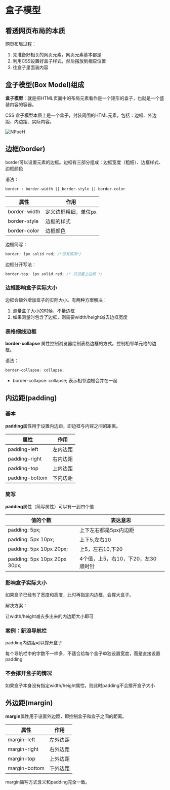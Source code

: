 # 盒子模型



## 看透网页布局的本质

网页布局过程：

1. 先准备好相关的网页元素，网页元素基本都是
2. 利用CSS设置好盒子样式，然后摆放到相应位置
3. 往盒子里面装内容



## 盒子模型(Box Model)组成

**盒子模型**：就是把HTML页面中的布局元素看作是一个矩形的盒子，也就是一个盛装内容的容器。

CSS 盒子模型本质上是一个盒子，封装周围的HTML元素，包括：边框、外边距、内边距、实际内容。



![NPoeH](https://oss.muzing.top/image/NPoeH.png)



## 边框(border)

border可以设置元素的边框。边框有三部分组成：边框宽度（粗细）、边框样式、边框颜色



语法：

```
border : border-width || border-style || border-color
```

| 属性         | 作用                 |
| ------------ | -------------------- |
| border-width | 定义边框粗细，单位px |
| border-style | 边框的样式           |
| border-color | 边框颜色             |



边框简写：

```css
border: 1px solid red; /*没有顺序*/
```



边框分开写法：

```css
border-top: 1px solid red; /* 只设置上边框 */
```



### 边框影响盒子实际大小

边框会额外增加盒子的实际大小。有两种方案解决：

1. 测量盒子大小的时候，不量边框
2. 如果测量时包含了边框，则需要width/height减去边框宽度





### 表格细线边框

**border-collapse** 属性控制浏览器绘制表格边框的方式。控制相邻单元格的边框。

语法：

```css
border-collapse: collapse;
```

- border-collapse: collapse; 表示相邻边框合并在一起



## 内边距(padding)



### 基本

**padding**属性用于设置内边距，即边框与内容之间的距离。

| 属性           | 作用     |
| -------------- | -------- |
| padding-left   | 左内边距 |
| padding-right  | 右内边距 |
| padding-top    | 上内边距 |
| padding-bottom | 下内边距 |



### 简写

**padding**属性（简写属性）可以有一到四个值

| 值的个数                     | 表达意思                             |
| ---------------------------- | ------------------------------------ |
| padding: 5px;                | 上下左右都是5px内边距                |
| padding: 5px 10px;           | 上下5,左右10                         |
| padding: 5px 10px 20px;      | 上5，左右10,下20                     |
| padding: 5px 10px 20px 30px; | 4个值，上5，右10，下20，左30  顺时针 |



### 影响盒子实际大小

如果盒子已经有了宽度和高度，此时再指定内边框，会撑大盒子。



解决方案：

让width/height减去多出来的内边距大小即可



### 案例：新浪导航栏

padding内边距可以撑开盒子

每个导航栏中的字数不一样多，不适合给每个盒子单独设置宽度，而是直接设置padding



### 不会撑开盒子的情况

如果盒子本身没有指定width/height属性，则此时padding不会撑开盒子大小



## 外边距(margin)

**margin**属性用于设置外边距，即控制盒子和盒子之间的距离。



| 属性          | 作用     |
| ------------- | -------- |
| margin-left   | 左外边距 |
| margin-right  | 右外边距 |
| margin-top    | 上外边距 |
| margin-bottom | 下外边距 |



margin简写方式含义和padding完全一致。